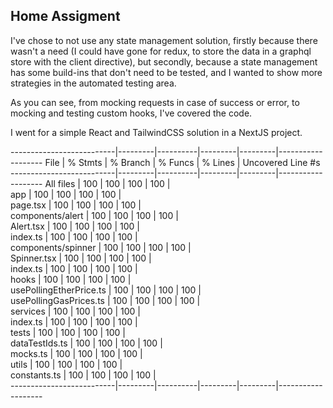 ## Home Assigment

I've chose to not use any state management solution, firstly because there wasn't a need (I could have gone for redux, to store the data in a graphql store with the client directive), but secondly, because a state management has some build-ins that don't need to be tested, and I wanted to show more strategies in the automated testing area.

As you can see, from mocking requests in case of success or error, to mocking and testing custom hooks, I've covered the code.

I went for a simple React and TailwindCSS solution in a NextJS project.

--------------------------|---------|----------|---------|---------|-------------------
File                      | % Stmts | % Branch | % Funcs | % Lines | Uncovered Line #s 
--------------------------|---------|----------|---------|---------|-------------------
All files                 |     100 |      100 |     100 |     100 |                   
 app                      |     100 |      100 |     100 |     100 |                   
  page.tsx                |     100 |      100 |     100 |     100 |                   
 components/alert         |     100 |      100 |     100 |     100 |                   
  Alert.tsx               |     100 |      100 |     100 |     100 |                   
  index.ts                |     100 |      100 |     100 |     100 |                   
 components/spinner       |     100 |      100 |     100 |     100 |                   
  Spinner.tsx             |     100 |      100 |     100 |     100 |                   
  index.ts                |     100 |      100 |     100 |     100 |                   
 hooks                    |     100 |      100 |     100 |     100 |                   
  usePollingEtherPrice.ts |     100 |      100 |     100 |     100 |                   
  usePollingGasPrices.ts  |     100 |      100 |     100 |     100 |                   
 services                 |     100 |      100 |     100 |     100 |                   
  index.ts                |     100 |      100 |     100 |     100 |                   
 tests                    |     100 |      100 |     100 |     100 |                   
  dataTestIds.ts          |     100 |      100 |     100 |     100 |                   
  mocks.ts                |     100 |      100 |     100 |     100 |                   
 utils                    |     100 |      100 |     100 |     100 |                   
  constants.ts            |     100 |      100 |     100 |     100 |                   
--------------------------|---------|----------|---------|---------|-------------------
